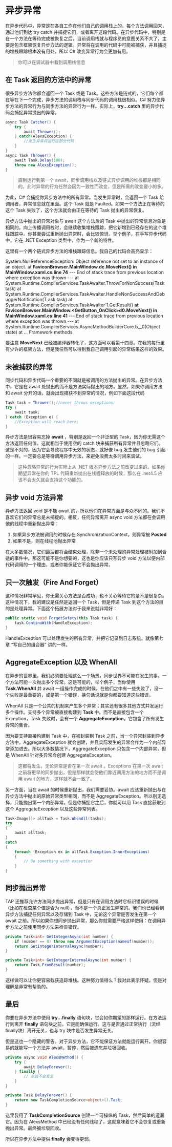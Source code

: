 # 异步异常

在异步代码中，异常是在各自工作在他们自己的调用栈上的，每个方法调用回来，通过他们到达 try catch 并捕捉它们，或者离开这段代码。在异步代码中，特别是在一个方法在等待完成被恢复之后，当前调用栈就与程序员的意图关系不大了，主要是包含框架恢复异步方法的逻辑。异常将在调用的代码中可能被捕获，并且捕捉的堆栈跟踪根本没有用处，所以 C# 改变异常行为会更加有用。

> 你可以在调试器中看到调用栈信息

## 在 Task 返回的方法中的异常

很多异步方法你都会返回一个 Task 或是 Task<T>。这些方法是链式的，它们每个都在等在下一个完成，异步方法的调用栈与同步代码的调用栈很相似。C# 努力使异步方法的异常行为与同步方法的异常行为一样。实际上，**try...catch** 里的异步代码会捕捉异常抛出的异常。

```c#
async Task Catcher() {
    try {
        await Thrower();
    } catch(AlexsException) {
        //发生异常将运行这部分代码
    }
}
async Task Thrower() {
    await Task.Delay(100);
    throw new AlexsException();
}
```

> 直到运行到第一个 await，同步调用栈以及链式异步调用的堆栈都是相同的。此时异常的行为任然会因为一致性而改变，但是所需的改变要小的多。

为此，C# 会捕捉你异步方法中的所有异常。当发生异常时，会返回一个 Task 给调用者，异常信息就在里面。这个 Task 就是 Faulted。如果一个方法正在等待的这个 Task 失败了，这个方法就会由正在等待的 Task 抛出的异常恢复。

异步方法中抛出的异常对象与 await 这个方法后的 Task 中抛出的异常信息对象是相同的。向上传播调用栈时，会继续收集堆栈跟踪，把它新增到已经存在的这个堆栈跟踪中。你甚至尝试重新抛出异常时，会比较惊讶。举个例子，在手写异步代码中，它在 .NET Exception 类型中，作为一个新的特性。

这里有一个两个链式异步方法的堆栈跟踪信息。我自己的代码会高亮显示：

System.NullReferenceException: Object reference not set to an instance of an object.
   at **FaviconBrowser.MainWindow.<GetFavicon>dc.MoveNext() in**
**MainWindow.xaml.cs:line 74**
--- End of stack trace from previous location where exception was thrown ---
   at System.Runtime.CompilerServices.TaskAwaiter.ThrowForNonSuccess(Task task)
   at 
System.Runtime.CompilerServices.TaskAwaiter.HandleNonSuccessAndDebuggerNotification(T
ask task)
   at System.Runtime.CompilerServices.TaskAwaiter`1.GetResult()
   **at FaviconBrowser.MainWindow.<GetButton_OnClick>d0.MoveNext() in**
**MainWindow.xaml.cs:line 41**
--- End of stack trace from previous location where exception was thrown ---
   at System.Runtime.CompilerServices.AsyncMethodBuilderCore.<ThrowAsync>b__0(Object 
state)
   at ... Framework methods

要注意 **MoveNext** 已经被编译器转化了，这方面可以看第十四章。在我的每行里有少许的框架方法，但是我任然可以得到我自己调用引起的异常结果这样的效果。

## 未被捕获的异常

同步代码和异步代码一个重要的不同就是被调用的方法抛出的异常。在异步方法中，它是在 await 处抛出的而不是方法实际抛出的地方。显然，如果你调用方法和 await 分开的话，就会出现捕获不到异常的情况，例如下面这段代码

```c#
Task task = Thrower();//never throws exceptions;
try {
    await task;
} catch (Exception e) {
    //Exception will reach here;
}
```

异步方法是很容易忘掉 **await** ，特别是返回一个非泛型的 Task，因为你无需这个方法返回任何值。这就相当于使用空的 catch 块来捕获所有异常并且忽略它们。这是不对的，因为它会导致程序中无效的状态，就好像 bug 发生他们的 bug 引起的一样。一定要总是等待调用异步方法，来避免浪费太多时间来调试。

> 这种忽略异常的行为实际上从 .NET 版本异步方法之前改变过来的。如果你期望异常在你的 TPL 代码重新抛出在线程释放的时候，那么在 .net4.5 应该不会太久就会支持这个功能的。

## 异步 void 方法异常

异步方法返回 void 是不能 await 的，所以他们在异常方面是与众不同的。我们不喜欢它们的异常总是未捕捉的。相反，任何异常离开 async void 方法都在会调用他的线程中重新抛出异常：

1. 如果异步方法被调用的时候存在 SynchronizationContext，则异常被 **Posted**
2. 如果不是，则在线程池抛出异常

在大多数情况，它们最后都将会结束处理，除非一个未处理的异常处理被附加到合适的事件中。那这可能不是你想要的，这也是你应该只写异步 void 方法以便内部代码调用的一个理由，或者你能保证它不会抛出异常。

## 只一次触发（Fire And Forget）

这种情况非常罕见，你无需关心方法是否成功，也不关心等待它的是不是很复杂。这种情况下，我的建议是任然是返回一个 Task，但是传递 Task 到这个方法的目的是处理异常。下面这个拓展方法对于我来说就非常好：

```c#
public static void ForgetSafety(this Task task) {
    task.ContinuWith(HandleException);
}
```

HandleException 可以处理发生的所有异常，并把它记录到日志系统。就像第七章 “写自己的组合器” 讲的一样。

## AggregateException 以及 WhenAll

在异步的世界里，我们必须要处理这么一个场景，同步世界不可能在发生的事。一个方法可能一次抛出多个异常。这是可能的，举个例子，当你使用 **Task.WhenAll** 并 await 一组操作完成的时候。在他们之中有一些失败了，没一个失败是最重要的，或是第一个错误，换句话说就是你都要知道这些错误。

WhenAll 只是一个公共的机制来产生多个异常；其实还有很多其他方式并发运行多个操作。支持多个异常被直接构建到 **Task** 中。而不是直接包含一个 Exception，Task 失败时，会有一个 **AggregateException**。它包含了所有发生异常的集合。

因为要支持直接构建到 Task 中，在被封装到 Task 之前，当一个异常封装到异步方法中，AggregateException 就会创建，并且实际发生的异常会作为一个内部异常添加进去。所以大多数情况下，AggregateException 只包含一个内部异常，但是 WhenAll 针对多异常会创建 AggregateException。

> 这都将发生，无论异常是否在第一次 await 。Exceptions 在第一次 await 之前将更早的同步抛出，但是那样就会使他们靠近调用方法的地方而不是调用 await 的地方，这样就不会一致了。

另一方面，当在 await 的时候重新抛出，我们需要妥协。await 应该重新抛出与在异步方法中抛出的原始异常类型相同，而不是 AggregateException。所以别无选择，只能抛出第一个内部异常。但是你捕捉它之后，你就可以用 Task 直接获取到这个 AggregateException 以及这些异常列表。

```c#
Task<Image[]> allTask = Task.WhenAll(tasks);
try
{
    await allTask;
}
catch
{
    foreach (Exception ex in allTask.Exception.InnerExceptions)
    {
        // Do something with exception
    }
}
```

## 同步抛出异常

TAP 还推荐允许方法同步抛出异常，但是只有在调用方法时它标识错误的时候（比如在检查某个值是否为 null），而不是一个真正发生异常的。我们也已经看到异步方法捕捉任何异常以及存储到 Task 中，无论这个异常是否发生在第一个 await 之前。所以如果你想同步抛出异常，那么你就需要严格这样使用：在调用异步方法之前使用同步方法来检查错误。

```c#
private Task<int> GetIntegerAsync(int number) {
    if (number == 0) throw new ArgumentException(nameof(number));
    return GetIntegerInternalAsync(number);
}

private Task<int> GetIntegerInternalAsync(int number) {
    return Task.FromResult(number);
}
```

这样做可以让你更容易截获追踪堆栈。这种努力值得么？我对此表示怀疑。但是对理解是非常有帮助的。

## 最后

你要在异步方法中使用 **try...finally** 语句块，它会如你期望的那样运行。在方法运行到离开 **finally** 语句块之前，它是能确保运行。这与是否通过正常执行（流经finally块）离开无关，也与 try 块中是否发生异常无关。

但是这也一个隐藏的警告。对于异步方法，它不能保证方法就能运行离开。你很容易的就能写一个方法并 await，暂停，然后被遗忘并垃圾回收。

```c#
private async void AlexsMethod() {
    try {
        await DelayForever();
    } finally {
        // 永远不会发生
    }
}

private Task DelayForever() {
    return new TaskCompletionSource<object>().Task;
}
```

这里我用了 **TaskCompletionSource** 创建一个可操纵的 Task，然后简单的遗漏它。因为在 AlexsMethod 中已经没有任何线程了，这就意味着它不会恢复或重新抛出异常。最终被垃圾回收。

所以在异步方法中提供 **finally** 会变得更弱。